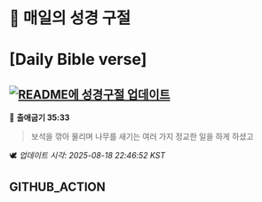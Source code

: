 # 🙏 매일의 성경 구절
# [Daily Bible verse]
## [![README에 성경구절 업데이트](https://github.com/DONGSUKA/first_test/actions/workflows/update-readme-bible.yml/badge.svg)](https://github.com/DONGSUKA/first_test/actions/workflows/update-readme-bible.yml)
<!-- START_BIBLE_VERSE -->
📖 **출애굽기 35:33**
> 보석을 깎아 물리며 나무를 새기는 여러 가지 정교한 일을 하게 하셨고

🕊️ _업데이트 시각: 2025-08-18 22:46:52 KST_
  <!-- END_BIBLE_VERSE -->
## GITHUB_ACTION
